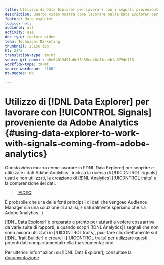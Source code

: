 ```yaml
---
title: Utilizzo di Data Explorer per lavorare con i segnali provenienti da  Adobe Analytics
description: Questo video mostra come lavorare nella Data Explorer per scoprire e usare i dati Adobe Analytics , inclusa la ricerca di segnali usati e non utilizzati, la creazione di caratteristiche di Analytics e la comprensione dei dati.
feature: data explorer
topics: null
audience: all
activity: use
doc-type: feature video
team: Technical Marketing
thumbnail: 25150.jpg
kt: 2142
translation-type: tm+mt
source-git-commit: b6e04039491a6e35c35ea46c38eaebfa879de713
workflow-type: tm+mt
source-wordcount: '166'
ht-degree: 0%

---
```



# Utilizzo di [!DNL Data Explorer] per lavorare con [!UICONTROL Signals] proveniente da  Adobe Analytics {#using-data-explorer-to-work-with-signals-coming-from-adobe-analytics}

Questo video mostra come lavorare in [!DNL Data Explorer] per scoprire e utilizzare i dati Adobe Analytics , inclusa la ricerca di [!UICONTROL signals] usati e non utilizzati, la creazione di [!DNL Analytics] [!UICONTROL traits] e la comprensione dei dati.

>[!VIDEO](https://video.tv.adobe.com/v/25150/?quality=12)

È probabile che una delle fonti principali di dati che vengono  Audience Manager sia una soluzione di analisi, e naturalmente speriamo che sia  Adobe Analytics. :)

[!DNL Data Explorer] è preparato e pronto per aiutarti a vedere cosa arriva da varie suite di rapporti, e quando scopri  [!DNL Analytics] i segnali che non sono ancora utilizzati in  [!UICONTROL traits], puoi fare clic direttamente sul  [!DNL Trait Builder] e creare il  [!UICONTROL traits] per utilizzare questi potenti dati comportamentali nella tua segmentazione.

Per ulteriori informazioni su [!DNL Data Explorer], consultare la [documentazione](https://experiencecloud.adobe.com/resources/help/en_US/aam/data-explorer.html).